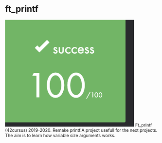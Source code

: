# ft_printf
![my note](pic.png)
Ft_printf (42cursus) 2019-2020. Remake printf.A project usefull for the next projects.</br>
The aim is to learn how variable size arguments works.
